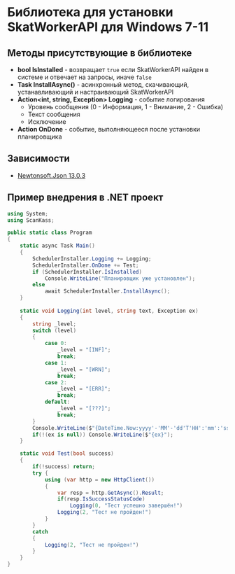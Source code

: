 # Библиотека для установки SkatWorkerAPI для Windows 7-11

## Методы присутствующие в библиотеке

- **bool IsInstalled** - возвращает `true` если SkatWorkerAPI найден в системе и отвечает на запросы, иначе `false`
- **Task InstallAsync()** - асинхронный метод, скачивающий, устанавливающий и настраивающий SkatWorkerAPI 
- **Action<int, string, Exception> Logging** - событие логирования
  - Уровень сообщения (0 - Информация, 1 - Внимание, 2 - Ошибка)
  - Текст сообщения
  - Исключение
- **Action<bool> OnDone** - cобытие, выполняющееся после установки планировщика

## Зависимости
- [Newtonsoft.Json 13.0.3](https://www.nuget.org/packages/Newtonsoft.Json/13.0.3)

## Пример внедрения в .NET проект

```csharp
using System;
using ScanKass;

public static class Program
{
    static async Task Main()
    {
        SchedulerInstaller.Logging += Logging;
        SchedulerInstaller.OnDone += Test;        
        if (SchedulerInstaller.IsInstalled)
            Console.WriteLine("Планировщик уже установлен");
        else 
            await SchedulerInstaller.InstallAsync();
    }  
	
    static void Logging(int level, string text, Exception ex)
    {
        string _level;
        switch (level)
        {
            case 0:
                _level = "[INF]";
                break;
            case 1:
                _level = "[WRN]";
                break;
            case 2:
                _level = "[ERR]";
                break;
            default:
                _level = "[???]";
                break;
        }
        Console.WriteLine($"{DateTime.Now:yyyy'-'MM'-'dd'T'HH':'mm':'ss} {_level} {text}");
        if(!(ex is null)) Console.WriteLine($"{ex}");
    }

    static void Test(bool success)
    {
        if(!success) return;
        try {
            using (var http = new HttpClient())
            {
                var resp = http.GetAsync().Result;
                if(resp.IsSuccessStatusCode)
                    Logging(0, "Тест успешно завершён!")
                Logging(2, "Тест не пройден!")
            }
        }
        catch
        {
            Logging(2, "Тест не пройден!")
        }
    }
}
```
